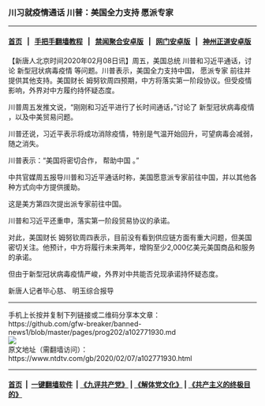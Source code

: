 ### 川习就疫情通话 川普：美国全力支持 愿派专家
------------------------

#### [首页](https://github.com/gfw-breaker/banned-news1/blob/master/README.md) &nbsp;&nbsp;|&nbsp;&nbsp; [手把手翻墙教程](https://github.com/gfw-breaker/guides/wiki) &nbsp;&nbsp;|&nbsp;&nbsp; [禁闻聚合安卓版](https://github.com/gfw-breaker/bn-android) &nbsp;&nbsp;|&nbsp;&nbsp; [网门安卓版](https://github.com/oGate2/oGate) &nbsp;&nbsp;|&nbsp;&nbsp; [神州正道安卓版](https://github.com/SzzdOgate/update) 



<div><div class="post_content" itemprop="articleBody">
 <p>
  【新唐人北京时间2020年02月08日讯】周五，美国总统 川普和习近平通话，讨论
  <ok href="https://www.ntdtv.com/gb/新型冠状病毒疫情.htm">
   新型冠状病毒疫情
  </ok>
  等问题。川普表示，美国全力支持中国，
  <ok href="https://www.ntdtv.com/gb/愿派专家.htm">
   愿派专家
  </ok>
  前往并提供其他支持。美国财长 姆努钦周四预期，中方将落实第一阶段协议。但受疫情影响，外界对中方履约持怀疑态度。
 </p>
 <p>
  川普周五发推文说，“刚刚和习近平进行了长时间通话，”讨论了
  <ok href="https://www.ntdtv.com/gb/新型冠状病毒疫情.htm">
   新型冠状病毒疫情
  </ok>
  ，以及中美贸易问题。
 </p>
 <p>
  川普还说，习近平表示将成功消除疫情，特别是气温开始回升，可望病毒会减弱，随之消失。
 </p>
 <p>
  川普表示：“美国将密切合作，
  <ok href="https://www.ntdtv.com/gb/帮助中国.htm">
   帮助中国
  </ok>
  。”
 </p>
 <p>
  中共官媒周五报导川普和习近平通话时称，美国愿意派专家前往中国，并以其他各种方式向中方提供援助。
 </p>
 <p>
  这是美方第四次提出派专家前往中国。
 </p>
 <p>
  川普和习近平还重申，落实第一阶段贸易协议的承诺。
 </p>
 <p>
  对此，美国财长 姆努钦周四表示，目前没有看到供应链方面有重大问题，但美国密切关注。他预计，中方将履行未来两年，增购至少2,000亿美元美国商品和服务的承诺。
 </p>
 <p>
  但由于新型冠状病毒疫情严峻，外界对中共能否兑现承诺持怀疑态度。
 </p>
 <p>
  新唐人记者毕心慈、 明玉综合报导
 </p>
 <div class="single_ad">
 </div>
</div>
</div>
<hr/>
手机上长按并复制下列链接或二维码分享本文章：<br/>
https://github.com/gfw-breaker/banned-news1/blob/master/pages/prog202/a102771930.md <br/>
<a href='https://github.com/gfw-breaker/banned-news1/blob/master/pages/prog202/a102771930.md'><img src='https://github.com/gfw-breaker/banned-news1/blob/master/pages/prog202/a102771930.md.png'/></a> <br/>
原文地址（需翻墙访问）：https://www.ntdtv.com/gb/2020/02/07/a102771930.html


------------------------
#### [首页](https://github.com/gfw-breaker/banned-news1/blob/master/README.md) &nbsp;|&nbsp; [一键翻墙软件](https://github.com/gfw-breaker/nogfw/blob/master/README.md) &nbsp;| [《九评共产党》](https://github.com/gfw-breaker/9ping.md/blob/master/README.md#九评之一评共产党是什么) | [《解体党文化》](https://github.com/gfw-breaker/jtdwh.md/blob/master/README.md) | [《共产主义的终极目的》](https://github.com/gfw-breaker/gczydzjmd.md/blob/master/README.md)


<img src='http://gfw-breaker.win/banned-news/pages/prog202/a102771930.md' width='0px' height='0px'/>